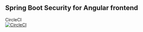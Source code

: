 ## Spring Boot Security for Angular frontend  
CircleCI  
[![CircleCI](https://circleci.com/gh/szaboz89/spring-angular-security.svg?style=svg)](https://circleci.com/gh/szaboz89/spring-angular-security)
